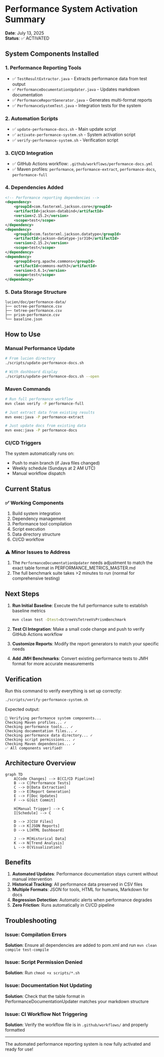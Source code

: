 # Performance System Activation Summary

**Date**: July 13, 2025  
**Status**: ✅ ACTIVATED

## System Components Installed

### 1. Performance Reporting Tools
- ✅ `TestResultExtractor.java` - Extracts performance data from test output
- ✅ `PerformanceDocumentationUpdater.java` - Updates markdown documentation
- ✅ `PerformanceReportGenerator.java` - Generates multi-format reports
- ✅ `PerformanceSystemTest.java` - Integration tests for the system

### 2. Automation Scripts
- ✅ `update-performance-docs.sh` - Main update script
- ✅ `activate-performance-system.sh` - System activation script
- ✅ `verify-performance-system.sh` - Verification script

### 3. CI/CD Integration
- ✅ GitHub Actions workflow: `.github/workflows/performance-docs.yml`
- ✅ Maven profiles: `performance`, `performance-extract`, `performance-docs`, `performance-full`

### 4. Dependencies Added
```xml
<!-- Performance reporting dependencies -->
<dependency>
    <groupId>com.fasterxml.jackson.core</groupId>
    <artifactId>jackson-databind</artifactId>
    <version>2.15.2</version>
    <scope>test</scope>
</dependency>
<dependency>
    <groupId>com.fasterxml.jackson.datatype</groupId>
    <artifactId>jackson-datatype-jsr310</artifactId>
    <version>2.15.2</version>
    <scope>test</scope>
</dependency>
<dependency>
    <groupId>org.apache.commons</groupId>
    <artifactId>commons-math3</artifactId>
    <version>3.6.1</version>
    <scope>test</scope>
</dependency>
```

### 5. Data Storage Structure
```
lucien/doc/performance-data/
├── octree-performance.csv
├── tetree-performance.csv
├── prism-performance.csv
└── baseline.json
```

## How to Use

### Manual Performance Update
```bash
# From lucien directory
./scripts/update-performance-docs.sh

# With dashboard display
./scripts/update-performance-docs.sh --open
```

### Maven Commands
```bash
# Run full performance workflow
mvn clean verify -P performance-full

# Just extract data from existing results
mvn exec:java -P performance-extract

# Just update docs from existing data
mvn exec:java -P performance-docs
```

### CI/CD Triggers
The system automatically runs on:
- Push to main branch (if Java files changed)
- Weekly schedule (Sundays at 2 AM UTC)
- Manual workflow dispatch

## Current Status

### ✅ Working Components
1. Build system integration
2. Dependency management
3. Performance tool compilation
4. Script execution
5. Data directory structure
6. CI/CD workflow

### ⚠️ Minor Issues to Address
1. The `PerformanceDocumentationUpdater` needs adjustment to match the exact table format in PERFORMANCE_METRICS_MASTER.md
2. The full benchmark suite takes >2 minutes to run (normal for comprehensive testing)

## Next Steps

1. **Run Initial Baseline**: Execute the full performance suite to establish baseline metrics
   ```bash
   mvn clean test -Dtest=OctreeVsTetreeVsPrismBenchmark
   ```

2. **Test CI Integration**: Make a small code change and push to verify GitHub Actions workflow

3. **Customize Reports**: Modify the report generators to match your specific needs

4. **Add JMH Benchmarks**: Convert existing performance tests to JMH format for more accurate measurements

## Verification

Run this command to verify everything is set up correctly:
```bash
./scripts/verify-performance-system.sh
```

Expected output:
```
🧪 Verifying performance system components...
Checking Maven profiles... ✓
Checking performance tools... ✓
Checking documentation files... ✓
Checking performance data directory... ✓
Checking script permissions... ✓
Checking Maven dependencies... ✓
✅ All components verified!
```

## Architecture Overview

```mermaid
graph TD
    A[Code Changes] --> B[CI/CD Pipeline]
    B --> C[Performance Tests]
    C --> D[Data Extraction]
    D --> E[Report Generation]
    E --> F[Doc Updates]
    F --> G[Git Commit]
    
    H[Manual Trigger] --> C
    I[Schedule] --> C
    
    D --> J[CSV Files]
    D --> K[JSON Reports]
    D --> L[HTML Dashboard]
    
    J --> M[Historical Data]
    K --> N[Trend Analysis]
    L --> O[Visualization]
```

## Benefits

1. **Automated Updates**: Performance documentation stays current without manual intervention
2. **Historical Tracking**: All performance data preserved in CSV files
3. **Multiple Formats**: JSON for tools, HTML for humans, Markdown for docs
4. **Regression Detection**: Automatic alerts when performance degrades
5. **Zero Friction**: Runs automatically in CI/CD pipeline

## Troubleshooting

### Issue: Compilation Errors
**Solution**: Ensure all dependencies are added to pom.xml and run `mvn clean compile test-compile`

### Issue: Script Permission Denied
**Solution**: Run `chmod +x scripts/*.sh`

### Issue: Documentation Not Updating
**Solution**: Check that the table format in PerformanceDocumentationUpdater matches your markdown structure

### Issue: CI Workflow Not Triggering
**Solution**: Verify the workflow file is in `.github/workflows/` and properly formatted

---

The automated performance reporting system is now fully activated and ready for use!